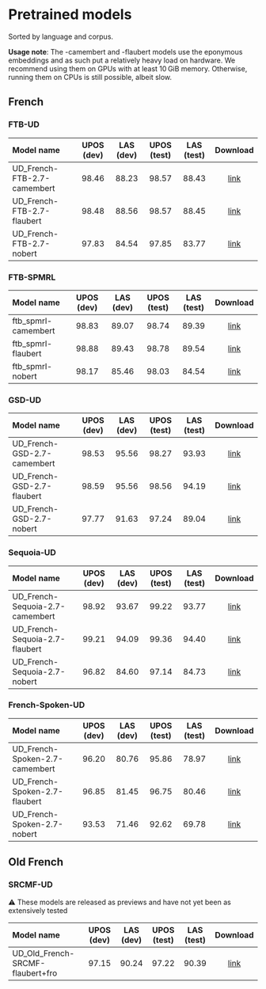 # Pretrained models

Sorted by language and corpus.

**Usage note**: The -camembert and -flaubert models use the eponymous embeddings and as such put a
relatively heavy load on hardware. We recommend using them on GPUs with at least 10 GiB memory. Otherwise,
running them on CPUs is still possible, albeit slow.

## French

### FTB-UD

| Model name | UPOS (dev) | LAS (dev) | UPOS (test) | LAS (test) | Download |
|:-----------|:----------:|:---------:|:-----------:|:----------:|:--------:|
| UD_French-FTB-2.7-camembert | 98.46 | 88.23 | 98.57 | 88.43 | [link][UD_French-FTB-2.7-camembert] |
| UD_French-FTB-2.7-flaubert | 98.48 | 88.56 | 98.57 | 88.45 | [link][UD_French-FTB-2.7-flaubert] |
| UD_French-FTB-2.7-nobert | 97.83 | 84.54 | 97.85 | 83.77 | [link][UD_French-FTB-2.7-nobert] |

[UD_French-FTB-2.7-camembert]: https://sharedocs.huma-num.fr/wl/?id=bSBG4wDnjGiiQiMUaMoBverIc5WE7Uox

[UD_French-FTB-2.7-flaubert]: https://sharedocs.huma-num.fr/wl/?id=DuantRUPLGlpFqdFFmYJ7UcQarp4G35N

[UD_French-FTB-2.7-nobert]: https://sharedocs.huma-num.fr/wl/?id=tcYFkTG3QXh1nSkQL69DAUJxBLHx4hdf

### FTB-SPMRL

| Model name | UPOS (dev) | LAS (dev) | UPOS (test) | LAS (test) | Download |
|:-----------|:----------:|:---------:|:-----------:|:----------:|:--------:|
| ftb_spmrl-camembert | 98.83 | 89.07 | 98.74 | 89.39 | [link][ftb_spmrl-camembert] |
| ftb_spmrl-flaubert | 98.88 | 89.43 | 98.78 | 89.54 | [link][ftb_spmrl-flaubert] |
| ftb_spmrl-nobert | 98.17 | 85.46 | 98.03 | 84.54 | [link][ftb_spmrl-nobert] |

[ftb_spmrl-camembert]: https://sharedocs.huma-num.fr/wl/?id=WDQ8A8bsSdbMCHmLGB4PA9P551WMFL9v

[ftb_spmrl-flaubert]: https://sharedocs.huma-num.fr/wl/?id=YuJjhXWP7UORLtTKwrtOxLQnNWOpmkTY

[ftb_spmrl-nobert]: https://sharedocs.huma-num.fr/wl/?id=igaumRaYZWeDjPgaOKk74su3Ey7GIHT8

### GSD-UD

| Model name | UPOS (dev) | LAS (dev) | UPOS (test) | LAS (test) | Download |
|:-----------|:----------:|:---------:|:-----------:|:----------:|:--------:|
| UD_French-GSD-2.7-camembert | 98.53 | 95.56 | 98.27 | 93.93 | [link][UD_French-GSD-2.7-camembert] |
| UD_French-GSD-2.7-flaubert | 98.59 | 95.56 | 98.56 | 94.19 | [link][UD_French-GSD-2.7-flaubert] |
| UD_French-GSD-2.7-nobert | 97.77 | 91.63 | 97.24 | 89.04 | [link][UD_French-GSD-2.7-nobert] |

[UD_French-GSD-2.7-camembert]: https://sharedocs.huma-num.fr/wl/?id=WvuQmIe19ezwXLVhamQOLIhis1Ifwaw8

[UD_French-GSD-2.7-flaubert]: https://sharedocs.huma-num.fr/wl/?id=WuJal5961Vng83Er90gkVC9LGBSp4iqX

[UD_French-GSD-2.7-nobert]: https://sharedocs.huma-num.fr/wl/?id=WREEhUZMu7C8WrQVnqL9gnKJttZAiG97

### Sequoia-UD

| Model name | UPOS (dev) | LAS (dev) | UPOS (test) | LAS (test) | Download |
|:-----------|:----------:|:---------:|:-----------:|:----------:|:--------:|
| UD_French-Sequoia-2.7-camembert | 98.92 | 93.67 | 99.22 | 93.77 | [link][UD_French-Sequoia-2.7-camembert] |
| UD_French-Sequoia-2.7-flaubert | 99.21 | 94.09 | 99.36 | 94.40 | [link][UD_French-Sequoia-2.7-flaubert] |
| UD_French-Sequoia-2.7-nobert | 96.82 | 84.60 | 97.14 | 84.73 | [link][UD_French-Sequoia-2.7-nobert] |

[UD_French-Sequoia-2.7-camembert]: https://sharedocs.huma-num.fr/wl/?id=Xf2yTDk3rkfUtzDRcTCmGI1fuJ6p6qup

[UD_French-Sequoia-2.7-flaubert]: https://sharedocs.huma-num.fr/wl/?id=1QniPAnJQeoRWhpSPI7cPFsTN1y78Twp

[UD_French-Sequoia-2.7-nobert]: https://sharedocs.huma-num.fr/wl/?id=yiq7c9tYIAxBQmMOJVLFrtbHxkZwa1Xu

### French-Spoken-UD

| Model name | UPOS (dev) | LAS (dev) | UPOS (test) | LAS (test) | Download |
|:-----------|:----------:|:---------:|:-----------:|:----------:|:--------:|
| UD_French-Spoken-2.7-camembert | 96.20 | 80.76 | 95.86 | 78.97 | [link][UD_French-Spoken-2.7-camembert] |
| UD_French-Spoken-2.7-flaubert | 96.85 | 81.45 | 96.75 | 80.46 | [link][UD_French-Spoken-2.7-flaubert] |
| UD_French-Spoken-2.7-nobert | 93.53 | 71.46 | 92.62 | 69.78 | [link][UD_French-Spoken-2.7-nobert] |

[UD_French-Spoken-2.7-camembert]: https://sharedocs.huma-num.fr/wl/?id=mAHijt9mBTs0bfy1jH9nHPOOp1Spx0Rh

[UD_French-Spoken-2.7-flaubert]: https://sharedocs.huma-num.fr/wl/?id=kyvgnfyhu41RBDK70cUCaSrO9gkRPBr3

[UD_French-Spoken-2.7-nobert]: https://sharedocs.huma-num.fr/wl/?id=FNQY4UWTP9NsFNsAAgEpbMfHyzdmzFIM

## Old French

### SRCMF-UD

⚠ These models are released as previews and have not yet been as extensively tested

| Model name | UPOS (dev) | LAS (dev) | UPOS (test) | LAS (test) | Download |
|:-----------|:----------:|:---------:|:-----------:|:----------:|:--------:|
| UD_Old_French-SRCMF-flaubert+fro | 97.15 | 90.24 | 97.22 | 90.39 | [link][UD_Old_French-SRCMF-flaubert+fro] |

[UD_Old_French-SRCMF-flaubert+fro]: https://sharedocs.huma-num.fr/wl/?id=ssFXOn4ms2ZYx36Xe0FHfaXU1YKoXIA1